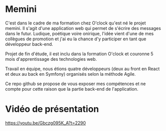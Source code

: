 # Memini

C'est dans le cadre de ma formation chez O'clock qu'est né le projet memini. Il s'agit d'une application web qui permet de s'écrire des messages dans le futur. Ludique, poétique voire onirique, l'idée vient d'une de mes collègues de promotion et j'ai eu la chance d'y participer en tant que développeur back-end.

Projet de fin d'étude, il est inclu dans la formation O'clock et couronne 5 mois d'apprentissage des technologies web.

Travail en équipe, nous étions quatre développeurs (deux au front en React et deux au back en Symfony) organisés selon la méthode Agile.

Ce repo github se propose de vous exposer mes compétences et ne compte pour cette raison que la partie back-end de l'application.

# Vidéo de présentation

https://youtu.be/Gbczg095K_A?t=2290
